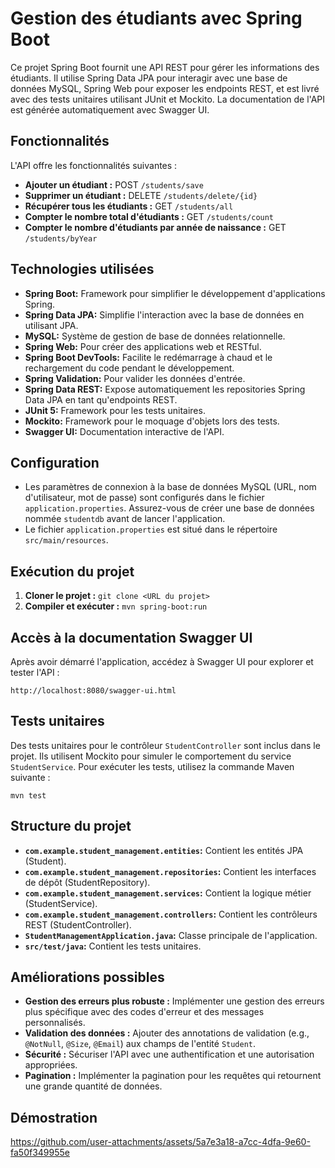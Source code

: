 # Gestion des étudiants avec Spring Boot

Ce projet Spring Boot fournit une API REST pour gérer les informations des étudiants. Il utilise Spring Data JPA pour interagir avec une base de données MySQL, Spring Web pour exposer les endpoints REST, et est livré avec des tests unitaires utilisant JUnit et Mockito.  La documentation de l'API est générée automatiquement avec Swagger UI.

## Fonctionnalités

L'API offre les fonctionnalités suivantes :

* **Ajouter un étudiant :** POST `/students/save`
* **Supprimer un étudiant :** DELETE `/students/delete/{id}`
* **Récupérer tous les étudiants :** GET `/students/all`
* **Compter le nombre total d'étudiants :** GET `/students/count`
* **Compter le nombre d'étudiants par année de naissance :** GET `/students/byYear`

## Technologies utilisées

* **Spring Boot:** Framework pour simplifier le développement d'applications Spring.
* **Spring Data JPA:** Simplifie l'interaction avec la base de données en utilisant JPA.
* **MySQL:** Système de gestion de base de données relationnelle.
* **Spring Web:**  Pour créer des applications web et RESTful.
* **Spring Boot DevTools:**  Facilite le redémarrage à chaud et le rechargement du code pendant le développement.
* **Spring Validation:** Pour valider les données d'entrée.
* **Spring Data REST:** Expose automatiquement les repositories Spring Data JPA en tant qu'endpoints REST.
* **JUnit 5:** Framework pour les tests unitaires.
* **Mockito:** Framework pour le moquage d'objets lors des tests.
* **Swagger UI:** Documentation interactive de l'API.

## Configuration

* Les paramètres de connexion à la base de données MySQL (URL, nom d'utilisateur, mot de passe) sont configurés dans le fichier `application.properties`.  Assurez-vous de créer une base de données nommée `studentdb` avant de lancer l'application.
* Le fichier `application.properties` est situé dans le répertoire `src/main/resources`.

## Exécution du projet

1. **Cloner le projet :** `git clone <URL du projet>`
2. **Compiler et exécuter :** `mvn spring-boot:run`

## Accès à la documentation Swagger UI

Après avoir démarré l'application, accédez à Swagger UI pour explorer et tester l'API :

`http://localhost:8080/swagger-ui.html`

## Tests unitaires

Des tests unitaires pour le contrôleur `StudentController` sont inclus dans le projet. Ils utilisent Mockito pour simuler le comportement du service `StudentService`.  Pour exécuter les tests, utilisez la commande Maven suivante :

`mvn test`

## Structure du projet

* **`com.example.student_management.entities`:** Contient les entités JPA (Student).
* **`com.example.student_management.repositories`:** Contient les interfaces de dépôt (StudentRepository).
* **`com.example.student_management.services`:** Contient la logique métier (StudentService).
* **`com.example.student_management.controllers`:** Contient les contrôleurs REST (StudentController).
* **`StudentManagementApplication.java`:** Classe principale de l'application.
* **`src/test/java`:** Contient les tests unitaires.


## Améliorations possibles

* **Gestion des erreurs plus robuste :** Implémenter une gestion des erreurs plus spécifique avec des codes d'erreur et des messages personnalisés.
* **Validation des données :**  Ajouter des annotations de validation (e.g., `@NotNull`, `@Size`, `@Email`) aux champs de l'entité `Student`.
* **Sécurité :**  Sécuriser l'API avec une authentification et une autorisation appropriées.
* **Pagination :**  Implémenter la pagination pour les requêtes qui retournent une grande quantité de données.


## Démostration

https://github.com/user-attachments/assets/5a7e3a18-a7cc-4dfa-9e60-fa50f349955e
